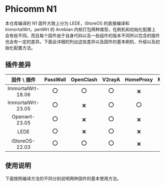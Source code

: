 # Phicomm N1

本仓库编译的 N1 固件大致上分为 LEDE，iStoreOS 的直接编译和 ImmortalWrt，penWrt 的 Armbian 内核打包两种类型，在刷机和初始化配置上会有些不同。而且每个固件由于自身代码以及一些组件的版本不同所以包含的插件也会有一定的差异。下面会详细的列出这些差异以及固件的基本刷机、升级以及初始化配置方法。

## 插件差异

|固件 \ 插件 |PassWall |OpenClash |V2rayA |HomeProxy |Mihomo |DAED |
|:---: |:---: |:---: |:---: |:---: |:---: |:---: |
|ImmortalWrt-18.06 |⭕ |⭕ |⭕ |❌ |❌ |❌ |
|ImmortalWrt-23.05 |⭕ |❌ |⭕ |⭕ |⭕ |⭕ |
|Openwrt-23.05 |⭕ |❌ |⭕ |❌ |⭕ |⭕ |
|LEDE |⭕ |❌ |⭕ |❌ |⭕ |⭕ |
|iStoreOS-22.03 |⭕ |⭕ |⭕ |❌ |❌ |❌ |

## 使用说明

下面按照编译方法的不同分别说明两种固件的基本使用方法。
